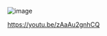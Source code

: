 
![image](https://github.com/user-attachments/assets/15b4c9e4-fff0-4190-a3c1-d8a1b1c4d821)

https://youtu.be/zAaAu2gnhCQ
